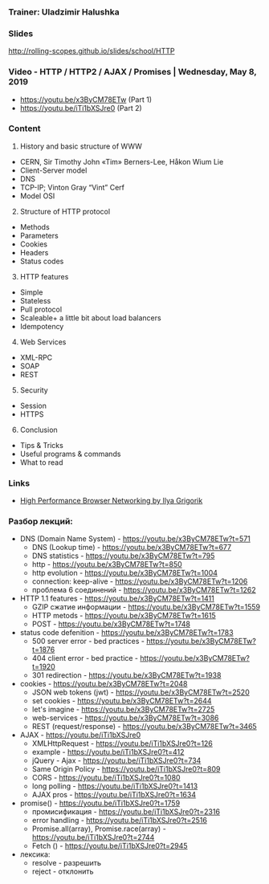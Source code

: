 ### Trainer: Uladzimir Halushka

### Slides
http://rolling-scopes.github.io/slides/school/HTTP

### Video - HTTP / HTTP2 / AJAX / Promises | Wednesday, May 8, 2019	
- https://youtu.be/x3ByCM78ETw (Part 1)
- https://youtu.be/iTi1bXSJre0 (Part 2)

### Content
1. History and basic structure of WWW
  - CERN, Sir Timothy John «Tim» Berners-Lee, Håkon Wium Lie
  - Client-Server model
  - DNS
  - TCP-IP; Vinton Gray “Vint” Cerf
  - Model OSI

2. Structure of HTTP protocol
  - Methods
  - Parameters
  - Cookies
  - Headers
  - Status codes

3. HTTP features
  - Simple
  - Stateless
  - Pull protocol
  - Scaleable+ a little bit about load balancers
  - Idempotency

4. Web Services
  - XML-RPC
  - SOAP
  - REST

5. Security
  - Session
  - HTTPS

6. Conclusion
  - Tips & Tricks
  - Useful programs & commands 
  - What to read

### Links
- [High Performance Browser Networking by Ilya Grigorik](http://chimera.labs.oreilly.com/books/1230000000545)

### Разбор лекций:
- DNS (Domain Name System) - https://youtu.be/x3ByCM78ETw?t=571
  - DNS (Lookup time) - https://youtu.be/x3ByCM78ETw?t=677
  - DNS statistics - https://youtu.be/x3ByCM78ETw?t=795
  - http - https://youtu.be/x3ByCM78ETw?t=850
  - http evolution - https://youtu.be/x3ByCM78ETw?t=1004
  - connection: keep-alive - https://youtu.be/x3ByCM78ETw?t=1206
  - проблема 6 соединений - https://youtu.be/x3ByCM78ETw?t=1262
- HTTP 1.1 features - https://youtu.be/x3ByCM78ETw?t=1411
  - GZIP сжатие информации -  https://youtu.be/x3ByCM78ETw?t=1559
  - HTTP metods - https://youtu.be/x3ByCM78ETw?t=1615
  - POST - https://youtu.be/x3ByCM78ETw?t=1748
- status code defenition - https://youtu.be/x3ByCM78ETw?t=1783
  - 500 server error - bed practices - https://youtu.be/x3ByCM78ETw?t=1876 
  - 404 client error - bed practice - https://youtu.be/x3ByCM78ETw?t=1920
  - 301 redirection - https://youtu.be/x3ByCM78ETw?t=1938
- cookies - https://youtu.be/x3ByCM78ETw?t=2048
  - JSON web tokens (jwt) - https://youtu.be/x3ByCM78ETw?t=2520
  - set cookies - https://youtu.be/x3ByCM78ETw?t=2644
  - let's imagine - https://youtu.be/x3ByCM78ETw?t=2725
  - web-services - https://youtu.be/x3ByCM78ETw?t=3086
  - REST (request/response) - https://youtu.be/x3ByCM78ETw?t=3465
- AJAX - https://youtu.be/iTi1bXSJre0
  - XMLHttpRequest - https://youtu.be/iTi1bXSJre0?t=126
  - example - https://youtu.be/iTi1bXSJre0?t=412
  - jQuery - Ajax - https://youtu.be/iTi1bXSJre0?t=734
  - Same Origin Policy - https://youtu.be/iTi1bXSJre0?t=809
  - CORS - https://youtu.be/iTi1bXSJre0?t=1080
  - long polling - https://youtu.be/iTi1bXSJre0?t=1413
  - AJAX pros - https://youtu.be/iTi1bXSJre0?t=1634
- promise() - https://youtu.be/iTi1bXSJre0?t=1759
  - промисификация - https://youtu.be/iTi1bXSJre0?t=2316
  - error handling - https://youtu.be/iTi1bXSJre0?t=2516
  - Promise.all(array), Promise.race(array) - https://youtu.be/iTi1bXSJre0?t=2744
  - Fetch () - https://youtu.be/iTi1bXSJre0?t=2945
- лексика:
  - resolve - разрешить
  - reject - отклонить
